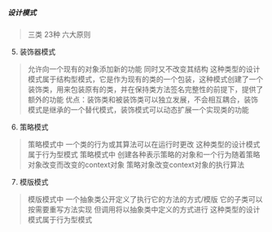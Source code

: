 ##### 设计模式
> 三类 23种 六大原则
5. 装饰器模式
> 允许向一个现有的对象添加新的功能 同时又不改变其结构 这种类型的设计模式属于结构型模式，它是作为现有的类的一个包装，这种模式创建了一个装饰类，用来包装原有的类，并在保持类方法签名完整性的前提下，提供了额外的功能
> 优点：装饰类和被装饰类可以独立发展，不会相互耦合，装饰模式是继承的一个替代模式，装饰模式可以动态扩展一个实现类的功能
6. 策略模式
> 策略模式中 一个类的行为或其算法可以在运行时更改 这种类型的设计模式属于行为型模式 策略模式中 创建各种表示策略的对象和一个行为随着策略对象改变而改变的context对象 策略对象改变context对象的执行算法
7. 模版模式
> 模版模式中 一个抽象类公开定义了执行它的方法的方式/模版 它的子类可以按需要重写方法实现 但调用将以抽象类中定义的方式进行 这种类型的设计模式属于行为型模式